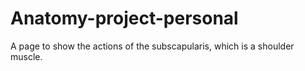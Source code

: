 # Anatomy-project-personal
A page to show the actions of the subscapularis, which is a shoulder muscle. 

